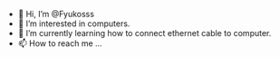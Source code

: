 - 👋 Hi, I’m @Fyukosss
- 👀 I’m interested in computers.
- 🌱 I’m currently learning how to connect ethernet cable to computer.
- 📫 How to reach me ... 

<!---
Fyukosss/Fyukosss is a ✨ special ✨ repository because its `README.md` (this file) appears on your GitHub profile.
You can click the Preview link to take a look at your changes.
--->
